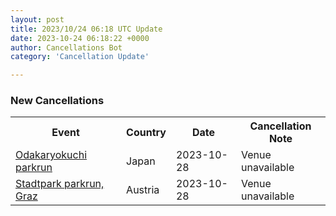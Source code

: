 ```yaml
---
layout: post
title: 2023/10/24 06:18 UTC Update
date: 2023-10-24 06:18:22 +0000
author: Cancellations Bot
category: 'Cancellation Update'

---
```


<h3>New Cancellations</h3>
<div class='hscrollable'>
<table style='width: 100%'>
    <tr>
        <th>Event</th>
        <th>Country</th>
        <th>Date</th>
        <th>Cancellation Note</th>
    </tr>
    <tr>
        <td><a href="https://www.parkrun.jp/odakaryokuchi">Odakaryokuchi parkrun</a></td>
        <td>Japan</td>
        <td>2023-10-28</td>
        <td>Venue unavailable</td>
    </tr>
    <tr>
        <td><a href="https://www.parkrun.co.at/stadtparkgraz">Stadtpark parkrun, Graz</a></td>
        <td>Austria</td>
        <td>2023-10-28</td>
        <td>Venue unavailable</td>
    </tr>
</table>
</div>
